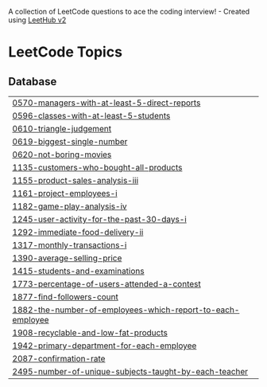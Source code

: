 A collection of LeetCode questions to ace the coding interview! - Created using [LeetHub v2](https://github.com/arunbhardwaj/LeetHub-2.0)
<!---LeetCode Topics Start-->
# LeetCode Topics
## Database
|  |
| ------- |
| [0570-managers-with-at-least-5-direct-reports](https://github.com/AronasZilys-a/Leet_CODE_SQL_Challenges/tree/master/0570-managers-with-at-least-5-direct-reports) |
| [0596-classes-with-at-least-5-students](https://github.com/AronasZilys-a/Leet_CODE_SQL_Challenges/tree/master/0596-classes-with-at-least-5-students) |
| [0610-triangle-judgement](https://github.com/AronasZilys-a/Leet_CODE_SQL_Challenges/tree/master/0610-triangle-judgement) |
| [0619-biggest-single-number](https://github.com/AronasZilys-a/Leet_CODE_SQL_Challenges/tree/master/0619-biggest-single-number) |
| [0620-not-boring-movies](https://github.com/AronasZilys-a/Leet_CODE_SQL_Challenges/tree/master/0620-not-boring-movies) |
| [1135-customers-who-bought-all-products](https://github.com/AronasZilys-a/Leet_CODE_SQL_Challenges/tree/master/1135-customers-who-bought-all-products) |
| [1155-product-sales-analysis-iii](https://github.com/AronasZilys-a/Leet_CODE_SQL_Challenges/tree/master/1155-product-sales-analysis-iii) |
| [1161-project-employees-i](https://github.com/AronasZilys-a/Leet_CODE_SQL_Challenges/tree/master/1161-project-employees-i) |
| [1182-game-play-analysis-iv](https://github.com/AronasZilys-a/Leet_CODE_SQL_Challenges/tree/master/1182-game-play-analysis-iv) |
| [1245-user-activity-for-the-past-30-days-i](https://github.com/AronasZilys-a/Leet_CODE_SQL_Challenges/tree/master/1245-user-activity-for-the-past-30-days-i) |
| [1292-immediate-food-delivery-ii](https://github.com/AronasZilys-a/Leet_CODE_SQL_Challenges/tree/master/1292-immediate-food-delivery-ii) |
| [1317-monthly-transactions-i](https://github.com/AronasZilys-a/Leet_CODE_SQL_Challenges/tree/master/1317-monthly-transactions-i) |
| [1390-average-selling-price](https://github.com/AronasZilys-a/Leet_CODE_SQL_Challenges/tree/master/1390-average-selling-price) |
| [1415-students-and-examinations](https://github.com/AronasZilys-a/Leet_CODE_SQL_Challenges/tree/master/1415-students-and-examinations) |
| [1773-percentage-of-users-attended-a-contest](https://github.com/AronasZilys-a/Leet_CODE_SQL_Challenges/tree/master/1773-percentage-of-users-attended-a-contest) |
| [1877-find-followers-count](https://github.com/AronasZilys-a/Leet_CODE_SQL_Challenges/tree/master/1877-find-followers-count) |
| [1882-the-number-of-employees-which-report-to-each-employee](https://github.com/AronasZilys-a/Leet_CODE_SQL_Challenges/tree/master/1882-the-number-of-employees-which-report-to-each-employee) |
| [1908-recyclable-and-low-fat-products](https://github.com/AronasZilys-a/Leet_CODE_SQL_Challenges/tree/master/1908-recyclable-and-low-fat-products) |
| [1942-primary-department-for-each-employee](https://github.com/AronasZilys-a/Leet_CODE_SQL_Challenges/tree/master/1942-primary-department-for-each-employee) |
| [2087-confirmation-rate](https://github.com/AronasZilys-a/Leet_CODE_SQL_Challenges/tree/master/2087-confirmation-rate) |
| [2495-number-of-unique-subjects-taught-by-each-teacher](https://github.com/AronasZilys-a/Leet_CODE_SQL_Challenges/tree/master/2495-number-of-unique-subjects-taught-by-each-teacher) |
<!---LeetCode Topics End-->